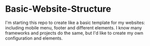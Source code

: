 # Basic-Website-Structure
I'm starting this repo to create like a basic template for my websites: including mobile menu, footer and different elements. I know many frameworks and projects do the same, but I'd like to create my own configuration and elements. 
